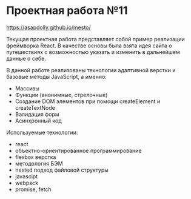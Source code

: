 # Проектная работа №11

https://asapdolly.github.io/mesto/

Текущая проектная работа представляет собой пример реализации фреймворка React.
В качестве основы была взята идея сайта о путешествиях с возможностью указать и изменить в дальнейшем данные о себе.


В данной работе реализованы технологии адаптивной верстки и базовые методы JavaScript, а именно:

- Массивы
- Функции (анонимные, стрелочные)
- Создание DOM элементов при помощи createElement и createTextNode
- Валидация форм
- Асинхронный код
 
Используемые технологии:

- react
- объектно-ориентированное программирование
- flexbox верстка
- методология БЭМ
- nested подход файловой структуры
- javascipt
- webpack
- promise, fetch
